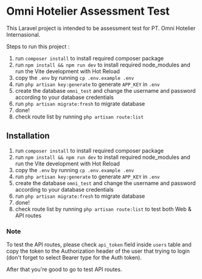
# Omni Hotelier Assessment Test

This Laravel project is intended to be assessment test for PT. Omni Hotelier Internasional.

Steps to run this project :

1. run `composer install` to install required composer package
2. run `npm install && npm run dev` to install required node_modules and run the Vite development with Hot Reload
3. copy the `.env` by running `cp .env.example .env`
4. run `php artisan key:generate` to generate `APP_KEY` in `.env`
5. create the database `omni_test` and change the username and password according to your database credentials
6. run `php artisan migrate:fresh` to migrate database
7. done!
8. check route list by running `php artisan route:list` 

## Installation

1. run `composer install` to install required composer package
2. run `npm install && npm run dev` to install required node_modules and run the Vite development with Hot Reload
3. copy the `.env` by running `cp .env.example .env`
4. run `php artisan key:generate` to generate `APP_KEY` in `.env`
5. create the database `omni_test` and change the username and password according to your database credentials
6. run `php artisan migrate:fresh` to migrate database
7. done!
8. check route list by running `php artisan route:list` to test both Web & API routes

### Note
To test the API routes, please check `api_token` field inside `users` table and copy the token to the Authorization header of the user that trying to login (don't forget to select Bearer type for the Auth token). 

After that you're good to go to test API routes.
